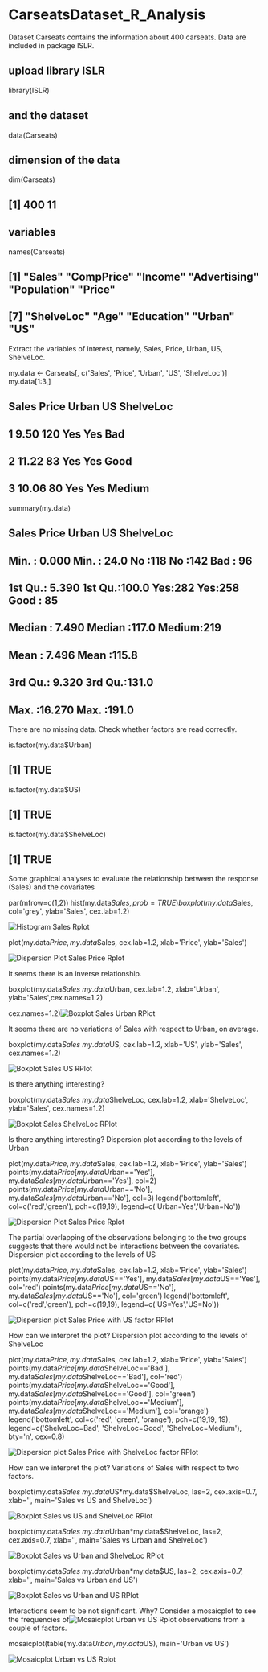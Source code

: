 # CarseatsDataset_R_Analysis
Dataset Carseats contains the information about 400 carseats. Data are included in
package ISLR.

## upload library ISLR
library(ISLR)
## and the dataset
data(Carseats)
## dimension of the data
dim(Carseats)
## [1] 400 11
## variables
names(Carseats)
## [1] "Sales" "CompPrice" "Income" "Advertising" "Population" "Price"
## [7] "ShelveLoc" "Age" "Education" "Urban" "US"

Extract the variables of interest, namely, Sales, Price, Urban, US, ShelveLoc.

my.data <- Carseats[, c('Sales', 'Price', 'Urban', 'US', 'ShelveLoc')]
my.data[1:3,]

## Sales Price Urban US ShelveLoc
## 1 9.50 120 Yes Yes Bad
## 2 11.22 83 Yes Yes Good
## 3 10.06 80 Yes Yes Medium

summary(my.data)

## Sales Price Urban US ShelveLoc
## Min. : 0.000 Min. : 24.0 No :118 No :142 Bad : 96
## 1st Qu.: 5.390 1st Qu.:100.0 Yes:282 Yes:258 Good : 85
## Median : 7.490 Median :117.0 Medium:219
## Mean : 7.496 Mean :115.8
## 3rd Qu.: 9.320 3rd Qu.:131.0
## Max. :16.270 Max. :191.0

There are no missing data.
Check whether factors are read correctly.

is.factor(my.data$Urban)
## [1] TRUE
is.factor(my.data$US)
## [1] TRUE
is.factor(my.data$ShelveLoc)
## [1] TRUE

Some graphical analyses to evaluate the relationship between the response (Sales) and
the covariates

par(mfrow=c(1,2))
hist(my.data$Sales, prob=TRUE)
boxplot(my.data$Sales, col='grey', ylab='Sales', cex.lab=1.2)


![Histogram Sales Rplot](https://github.com/adnantheanalyst/CarseatsDataset_R_Analysis/assets/16821246/f5d99f1a-dd8e-46b1-a99c-c465f70645c9)

plot(my.data$Price, my.data$Sales, cex.lab=1.2, xlab='Price', ylab='Sales')

![Dispersion Plot Sales   Price Rplot](https://github.com/adnantheanalyst/CarseatsDataset_R_Analysis/assets/16821246/68de7d6b-8a28-4c9a-ad51-4647d8002933)

It seems there is an inverse relationship.

boxplot(my.data$Sales~my.data$Urban, cex.lab=1.2, xlab='Urban', ylab='Sales',cex.names=1.2)

cex.names=1.2)![Boxplot Sales Urban RPlot](https://github.com/adnantheanalyst/CarseatsDataset_R_Analysis/assets/16821246/758544bb-0a15-4d11-b930-9c2b98aaa993)

It seems there are no variations of Sales with respect to Urban, on average.

boxplot(my.data$Sales~my.data$US, cex.lab=1.2, xlab='US', ylab='Sales', cex.names=1.2)


![Boxplot Sales US RPlot](https://github.com/adnantheanalyst/CarseatsDataset_R_Analysis/assets/16821246/59abdcca-98ee-4012-b216-d7cd8dd8b20a)


Is there anything interesting?

boxplot(my.data$Sales~my.data$ShelveLoc, cex.lab=1.2, xlab='ShelveLoc', ylab='Sales', cex.names=1.2)


![Boxplot Sales ShelveLoc RPlot](https://github.com/adnantheanalyst/CarseatsDataset_R_Analysis/assets/16821246/72cb7de2-b2e9-4a80-9ebf-d0998f8e1a9c)

Is there anything interesting? Dispersion plot according to the levels of Urban

plot(my.data$Price, my.data$Sales, cex.lab=1.2, xlab='Price', ylab='Sales')
points(my.data$Price[my.data$Urban=='Yes'], my.data$Sales[my.data$Urban=='Yes'], col=2)
points(my.data$Price[my.data$Urban=='No'], my.data$Sales[my.data$Urban=='No'], col=3)
legend('bottomleft', col=c('red','green'), pch=c(19,19),
legend=c('Urban=Yes','Urban=No'))

![Dispersion Plot Sales   Price Rplot](https://github.com/adnantheanalyst/CarseatsDataset_R_Analysis/assets/16821246/172bf853-6617-4d56-ab96-59da8fccef22)

The partial overlapping of the observations belonging to the two groups suggests that
there would not be interactions between the covariates.
Dispersion plot according to the levels of US

plot(my.data$Price, my.data$Sales, cex.lab=1.2, xlab='Price', ylab='Sales')
points(my.data$Price[my.data$US=='Yes'], my.data$Sales[my.data$US=='Yes'], col='red')
points(my.data$Price[my.data$US=='No'], my.data$Sales[my.data$US=='No'], col='green')
legend('bottomleft', col=c('red','green'), pch=c(19,19),
legend=c('US=Yes','US=No'))



![Dispersion plot Sales Price with US factor RPlot](https://github.com/adnantheanalyst/CarseatsDataset_R_Analysis/assets/16821246/56d76f9b-44e6-438e-a9f6-b05503c506e6)

How can we interpret the plot?
Dispersion plot according to the levels of ShelveLoc

plot(my.data$Price, my.data$Sales, cex.lab=1.2, xlab='Price', ylab='Sales')
points(my.data$Price[my.data$ShelveLoc=='Bad'],
my.data$Sales[my.data$ShelveLoc=='Bad'], col='red')
points(my.data$Price[my.data$ShelveLoc=='Good'],
my.data$Sales[my.data$ShelveLoc=='Good'], col='green')
points(my.data$Price[my.data$ShelveLoc=='Medium'],
my.data$Sales[my.data$ShelveLoc=='Medium'], col='orange')
legend('bottomleft', col=c('red', 'green', 'orange'), pch=c(19,19, 19),
legend=c('ShelveLoc=Bad', 'ShelveLoc=Good', 'ShelveLoc=Medium'),
bty='n', cex=0.8)

![Dispersion plot Sales Price with ShelveLoc factor RPlot](https://github.com/adnantheanalyst/CarseatsDataset_R_Analysis/assets/16821246/d9159358-5f56-4a93-adef-ef371cfe26e5)

How can we interpret the plot?
Variations of Sales with respect to two factors.

boxplot(my.data$Sales~ my.data$US*my.data$ShelveLoc, las=2, cex.axis=0.7,
xlab='', main='Sales vs US and ShelveLoc')


![Boxplot Sales vs US and ShelveLoc RPlot](https://github.com/adnantheanalyst/CarseatsDataset_R_Analysis/assets/16821246/cfdd78cb-a3f8-4763-8b05-8d94d1cc1bfe)

boxplot(my.data$Sales~ my.data$Urban*my.data$ShelveLoc, las=2, cex.axis=0.7,
xlab='', main='Sales vs Urban and ShelveLoc')


![Boxplot Sales vs Urban and ShelveLoc RPlot](https://github.com/adnantheanalyst/CarseatsDataset_R_Analysis/assets/16821246/176506bc-adcd-43d9-9129-8cdb7bba455a)

boxplot(my.data$Sales~ my.data$Urban*my.data$US, las=2, cex.axis=0.7, xlab='',
main='Sales vs Urban and US')

![Boxplot Sales vs Urban and US RPlot](https://github.com/adnantheanalyst/CarseatsDataset_R_Analysis/assets/16821246/7fbf8e82-fe4c-479b-85c0-da7bbf5c5996)

Interactions seem to be not significant. Why?
Consider a mosaicplot to see the frequencies of![Mosaicplot Urban vs US Rplot](https://github.com/adnantheanalyst/CarseatsDataset_R_Analysis/assets/16821246/b3879a32-3957-4245-a925-112c154e81d6)
 observations from a couple of factors.

mosaicplot(table(my.data$Urban, my.data$US), main='Urban vs US')


![Mosaicplot Urban vs US Rplot](https://github.com/adnantheanalyst/CarseatsDataset_R_Analysis/assets/16821246/41df7905-265d-4cc0-a741-6d9ffff44be4)



